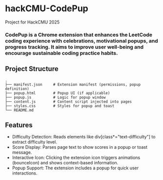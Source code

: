 # hackCMU-CodePup
Project for HackCMU 2025

### CodePup is a Chrome extension that enhances the LeetCode coding experience with celebrations, motivational popups, and progress tracking. It aims to improve user well-being and encourage sustainable coding practice habits.

## Project Structure

```
.
├── manifest.json     # Extension manifest (permissions, popup definition)
├── popup.html        # Popup UI (if applicable)
├── popup.js          # Logic for popup window
├── content.js        # Content script injected into pages
├── styles.css        # Styles for popup and toast
└── README.md        

```

## Features

- Difficulty Detection: Reads elements like div[class*="text-difficulty"] to extract difficulty level.
- Score Display: Parses page text to show scores in a popup or toast message.
- Interactive Icon: Clicking the extension icon triggers animations (bounceIcon) and shows context-based information.
- Popup Support: The extension includes a popup for quick user interactions.